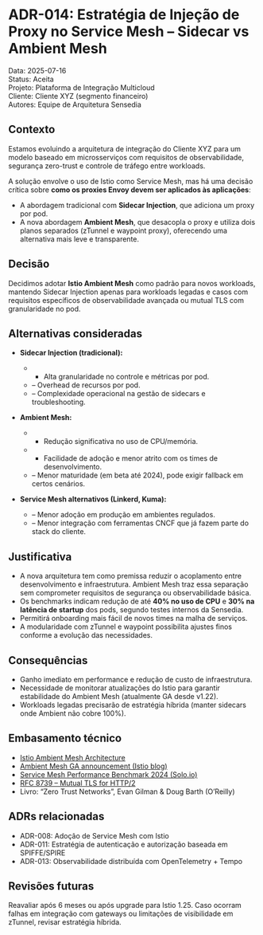 # ADR-014: Estratégia de Injeção de Proxy no Service Mesh – Sidecar vs Ambient Mesh

Data: 2025-07-16  
Status: Aceita  
Projeto: Plataforma de Integração Multicloud  
Cliente: Cliente XYZ (segmento financeiro)  
Autores: Equipe de Arquitetura Sensedia

## Contexto

Estamos evoluindo a arquitetura de integração do Cliente XYZ para um modelo baseado em microsserviços com requisitos de observabilidade, segurança zero-trust e controle de tráfego entre workloads.

A solução envolve o uso de Istio como Service Mesh, mas há uma decisão crítica sobre **como os proxies Envoy devem ser aplicados às aplicações**:

- A abordagem tradicional com **Sidecar Injection**, que adiciona um proxy por pod.
- A nova abordagem **Ambient Mesh**, que desacopla o proxy e utiliza dois planos separados (zTunnel e waypoint proxy), oferecendo uma alternativa mais leve e transparente.

## Decisão

Decidimos adotar **Istio Ambient Mesh** como padrão para novos workloads, mantendo Sidecar Injection apenas para workloads legadas e casos com requisitos específicos de observabilidade avançada ou mutual TLS com granularidade no pod.

## Alternativas consideradas

- **Sidecar Injection (tradicional):**
  - + Alta granularidade no controle e métricas por pod.
  - – Overhead de recursos por pod.
  - – Complexidade operacional na gestão de sidecars e troubleshooting.

- **Ambient Mesh:**
  - + Redução significativa no uso de CPU/memória.
  - + Facilidade de adoção e menor atrito com os times de desenvolvimento.
  - – Menor maturidade (em beta até 2024), pode exigir fallback em certos cenários.

- **Service Mesh alternativos (Linkerd, Kuma):**
  - – Menor adoção em produção em ambientes regulados.
  - – Menor integração com ferramentas CNCF que já fazem parte do stack do cliente.

## Justificativa

- A nova arquitetura tem como premissa reduzir o acoplamento entre desenvolvimento e infraestrutura. Ambient Mesh traz essa separação sem comprometer requisitos de segurança ou observabilidade básica.
- Os benchmarks indicam redução de até **40% no uso de CPU** e **30% na latência de startup** dos pods, segundo testes internos da Sensedia.
- Permitirá onboarding mais fácil de novos times na malha de serviços.
- A modularidade com zTunnel e waypoint possibilita ajustes finos conforme a evolução das necessidades.

## Consequências

- Ganho imediato em performance e redução de custo de infraestrutura.
- Necessidade de monitorar atualizações do Istio para garantir estabilidade do Ambient Mesh (atualmente GA desde v1.22).
- Workloads legadas precisarão de estratégia híbrida (manter sidecars onde Ambient não cobre 100%).

## Embasamento técnico

- [Istio Ambient Mesh Architecture](https://istio.io/latest/docs/ambient/)
- [Ambient Mesh GA announcement (Istio blog)](https://istio.io/latest/blog/2024/ambient-ga/)
- [Service Mesh Performance Benchmark 2024 (Solo.io)](https://www.solo.io/blog/service-mesh-performance-benchmark-2024/)
- [RFC 8739 – Mutual TLS for HTTP/2](https://datatracker.ietf.org/doc/html/rfc8739)
- Livro: “Zero Trust Networks”, Evan Gilman & Doug Barth (O’Reilly)

## ADRs relacionadas

- ADR-008: Adoção de Service Mesh com Istio
- ADR-011: Estratégia de autenticação e autorização baseada em SPIFFE/SPIRE
- ADR-013: Observabilidade distribuída com OpenTelemetry + Tempo

## Revisões futuras

Reavaliar após 6 meses ou após upgrade para Istio 1.25. Caso ocorram falhas em integração com gateways ou limitações de visibilidade em zTunnel, revisar estratégia híbrida.